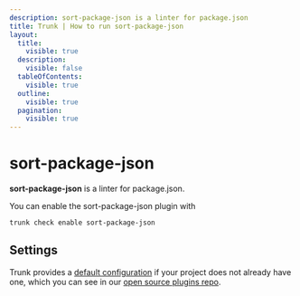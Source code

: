 ```yaml
---
description: sort-package-json is a linter for package.json
title: Trunk | How to run sort-package-json
layout:
  title:
    visible: true
  description:
    visible: false
  tableOfContents:
    visible: true
  outline:
    visible: true
  pagination:
    visible: true
---
```


# sort-package-json

**sort-package-json** is a linter for package.json.

You can enable the sort-package-json plugin with

```shell
trunk check enable sort-package-json
```

## Settings



Trunk provides a [default configuration](https://github.com/trunk-io/plugins/tree/main/linters/sort-package-json) if your project does not already have one,
which you can see in our [open source plugins repo](https://github.com/trunk-io/plugins/tree/main).
